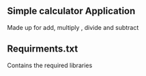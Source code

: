 ## Simple calculator Application 
Made up for add, multiply , divide and subtract

## Requirments.txt
Contains the required libraries


